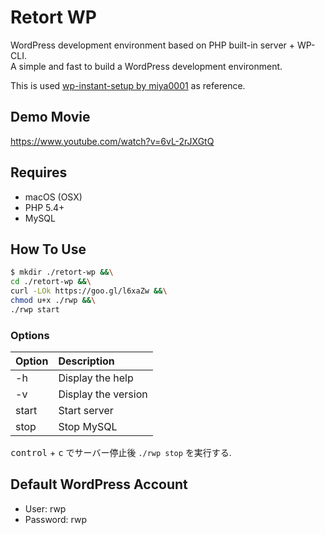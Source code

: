 Retort WP
========

WordPress development environment based on PHP built-in server + WP-CLI.  
A simple and fast to build a WordPress development environment.

This is used [wp-instant-setup by miya0001](https://github.com/miya0001/wp-instant-setup) as reference.

## Demo Movie

https://www.youtube.com/watch?v=6vL-2rJXGtQ

## Requires
* macOS (OSX)
* PHP 5.4+
* MySQL

## How To Use

```bash
$ mkdir ./retort-wp &&\
cd ./retort-wp &&\
curl -LOk https://goo.gl/l6xaZw &&\
chmod u+x ./rwp &&\
./rwp start
```

### Options
|Option|Description|
|:--|:--|
|-h|Display the help|
|-v|Display the version|
|start|Start server|
|stop|Stop MySQL|

<kbd>control</kbd> + <kbd>c</kbd> でサーバー停止後 `./rwp stop` を実行する.

## Default WordPress Account
* User: rwp
* Password: rwp
